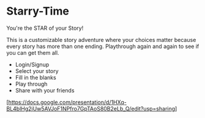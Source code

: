 # Starry-Time
You're the STAR of your Story!

This is a customizable story adventure where your choices matter because every story has more than one ending. Playthrough again and again to see if you can get them all.

- Login/Signup
- Select your story
- Fill in the blanks
- Play through
- Share with your friends

[https://docs.google.com/presentation/d/1HXq-BL4blHg2jUw5AVJoF1NPfro7GpTAoS80B2eLb_Q/edit?usp=sharing]